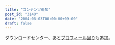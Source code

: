 ```yaml
---
title: "コンテンツ追加"
post_id: "3140"
date: "2004-08-03T00:00:00+09:00"
draft: false
---
```



ダウンロードセンター、あと[プロフィール回り](/category/about)も追加。
